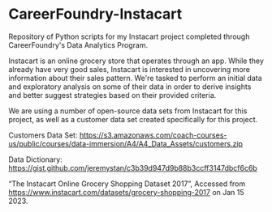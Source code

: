 # CareerFoundry-Instacart

Repository of Python scripts for my Instacart project completed through CareerFoundry's Data Analytics Program.

Instacart is an online grocery store that operates through an app. While they already have very good sales, Instacart is interested in uncovering more information about their sales pattern. We're tasked to perform an initial data and exploratory analysis on some of their data in order to derive insights and better suggest strategies based on their provided criteria.

We are using a number of open-source data sets from Instacart for this project, as well as a customer data set created specifically for this project.

Customers Data Set: https://s3.amazonaws.com/coach-courses-us/public/courses/data-immersion/A4/A4_Data_Assets/customers.zip 

Data Dictionary: https://gist.github.com/jeremystan/c3b39d947d9b88b3ccff3147dbcf6c6b 

“The Instacart Online Grocery Shopping Dataset 2017”, Accessed from https://www.instacart.com/datasets/grocery-shopping-2017 on Jan 15 2023.
